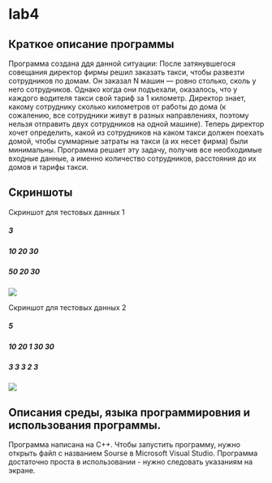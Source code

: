# lab4

## Краткое описание программы
Программа создана ддя данной ситуации: После затянувшегося совещания директор фирмы решил заказать такси, чтобы развезти сотрудников по домам. Он заказал N машин — ровно столько, сколь у него сотрудников. Однако когда они подъехали, оказалось, что у каждого водителя такси свой тариф за 1 километр. Директор знает, какому сотруднику сколько километров от работы до дома (к сожалению, все сотрудники живут в разных направлениях, поэтому нельзя отправить двух сотрудников на одной машине). Теперь директор хочет определить, какой из сотрудников на каком такси должен поехать домой, чтобы суммарные затраты на такси (а их несет фирма) были минимальны.
Программа решает эту задачу, получив все необходимые входные данные, а именно количество сотрудников, расстояния до их домов и тарифы такси.

## Скриншоты
Скриншот для тестовых данных 1 
##### 3
##### 10 20 30
##### 50 20 30
![](https://sun9-29.userapi.com/impg/2OaAg5jVDyx_1ao4jAY4sM5cgO2peHN3ILZidg/tnD6tfd2XM8.jpg?size=1209x346&quality=96&sign=0569b31668509df35a06114311f56197&type=album)

Скриншот для тестовых данных 2
##### 5
##### 10 20 1 30 30
##### 3 3 3 2 3
![](https://sun9-58.userapi.com/impg/RNRKymyKwEqajykURNjdIcxbFM-aQ7u-uMYRRQ/6hMUk9t1FWA.jpg?size=1212x338&quality=96&sign=54c97a354f71bd2644a5b551478b71af&type=album)

## Описания среды, языка программировния и использования программы.
Программа написана на С++. Чтобы запустить программу, нужно открыть файл с названием Sourse в Microsoft Visual Studio. Программа достаточно проста в использовании - нужно следовать указаниям на экране.

